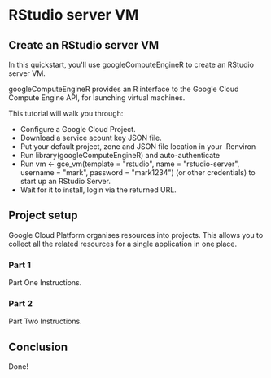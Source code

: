 # RStudio server VM

## Create an RStudio server VM

<walkthrough-tutorial-duration duration="15"></walkthrough-tutorial-duration>

In this quickstart, you'll use googleComputeEngineR to create an RStudio server VM.

googleComputeEngineR provides an R interface to the Google Cloud Compute Engine API, for launching virtual machines.

This tutorial will walk you through:

* Configure a Google Cloud Project.
* Download a service acount key JSON file.
* Put your default project, zone and JSON file location in your .Renviron
* Run library(googleComputeEngineR) and auto-authenticate
* Run vm <- gce_vm(template = "rstudio", name = "rstudio-server", username = "mark", password = "mark1234") (or other credentials) to start up an RStudio Server.
* Wait for it to install, login via the returned URL.

## Project setup

Google Cloud Platform organises resources into projects. This allows you to
collect all the related resources for a single application in one place.

<walkthrough-project-billing-setup permissions="compute.instances.create"></walkthrough-project-billing-setup>

### Part 1

Part One Instructions.

### Part 2

Part Two Instructions.

## Conclusion

Done!
